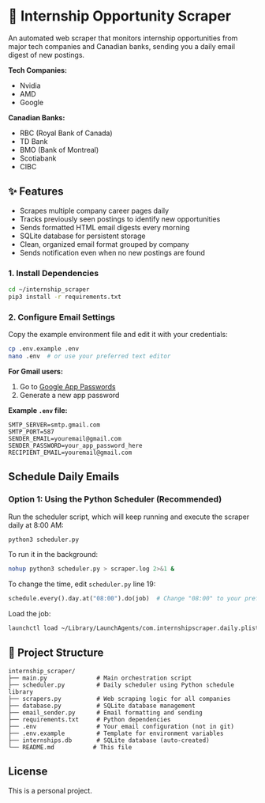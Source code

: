 # 🎯 Internship Opportunity Scraper

An automated web scraper that monitors internship opportunities from major tech companies and Canadian banks, sending you a daily email digest of new postings.


**Tech Companies:**
- Nvidia
- AMD
- Google

**Canadian Banks:**
- RBC (Royal Bank of Canada)
- TD Bank
- BMO (Bank of Montreal)
- Scotiabank
- CIBC

## ✨ Features

- Scrapes multiple company career pages daily
- Tracks previously seen postings to identify new opportunities
-  Sends formatted HTML email digests every morning
- SQLite database for persistent storage
- Clean, organized email format grouped by company
- Sends notification even when no new postings are found


### 1. Install Dependencies

```bash
cd ~/internship_scraper
pip3 install -r requirements.txt
```

### 2. Configure Email Settings

Copy the example environment file and edit it with your credentials:

```bash
cp .env.example .env
nano .env  # or use your preferred text editor
```

**For Gmail users:**
1. Go to [Google App Passwords](https://myaccount.google.com/apppasswords)
2. Generate a new app password

**Example `.env` file:**
```env
SMTP_SERVER=smtp.gmail.com
SMTP_PORT=587
SENDER_EMAIL=youremail@gmail.com
SENDER_PASSWORD=your_app_password_here
RECIPIENT_EMAIL=youremail@gmail.com
```

## Schedule Daily Emails

### Option 1: Using the Python Scheduler (Recommended)

Run the scheduler script, which will keep running and execute the scraper daily at 8:00 AM:

```bash
python3 scheduler.py
```

To run it in the background:

```bash
nohup python3 scheduler.py > scraper.log 2>&1 &
```

To change the time, edit `scheduler.py` line 19:
```python
schedule.every().day.at("08:00").do(job)  # Change "08:00" to your preferred time
```


Load the job:

```bash
launchctl load ~/Library/LaunchAgents/com.internshipscraper.daily.plist
```

## 📁 Project Structure

```
internship_scraper/
├── main.py              # Main orchestration script
├── scheduler.py         # Daily scheduler using Python schedule library
├── scrapers.py          # Web scraping logic for all companies
├── database.py          # SQLite database management
├── email_sender.py      # Email formatting and sending
├── requirements.txt     # Python dependencies
├── .env                 # Your email configuration (not in git)
├── .env.example         # Template for environment variables
├── internships.db       # SQLite database (auto-created)
└── README.md           # This file
```

##  License

This is a personal project.